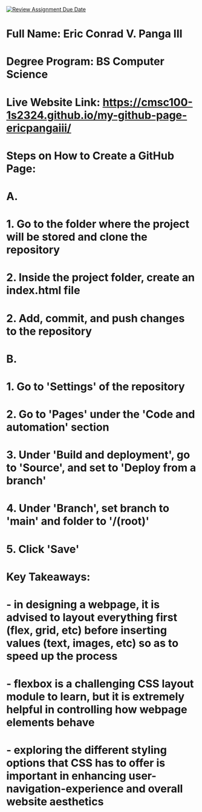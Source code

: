 [![Review Assignment Due Date](https://classroom.github.com/assets/deadline-readme-button-24ddc0f5d75046c5622901739e7c5dd533143b0c8e959d652212380cedb1ea36.svg)](https://classroom.github.com/a/GeX447Qt)

# Full Name: Eric Conrad V. Panga III
# Degree Program: BS Computer Science

# Live Website Link: https://cmsc100-1s2324.github.io/my-github-page-ericpangaiii/

# Steps on How to Create a GitHub Page:
# A. 
# 1. Go to the folder where the project will be stored and clone the repository
# 2. Inside the project folder, create an index.html file
# 2. Add, commit, and push changes to the repository
#
# B. 
# 1. Go to 'Settings' of the repository
# 2. Go to 'Pages' under the 'Code and automation' section
# 3. Under 'Build and deployment', go to 'Source', and set to 'Deploy from a branch'
# 4. Under 'Branch', set branch to 'main' and folder to '/(root)'
# 5. Click 'Save'

# Key Takeaways:
# - in designing a webpage, it is advised to layout everything first (flex, grid, etc) before inserting values (text, images, etc) so as to speed up the process
# - flexbox is a challenging CSS layout module to learn, but it is extremely helpful in controlling how webpage elements behave
# - exploring the different styling options that CSS has to offer is important in enhancing user-navigation-experience and overall website aesthetics